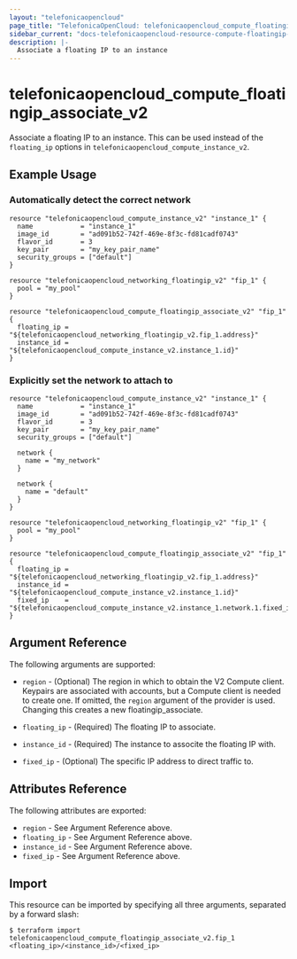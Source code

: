 ```yaml
---
layout: "telefonicaopencloud"
page_title: "TelefonicaOpenCloud: telefonicaopencloud_compute_floatingip_associate_v2"
sidebar_current: "docs-telefonicaopencloud-resource-compute-floatingip-associate-v2"
description: |-
  Associate a floating IP to an instance
---
```


# telefonicaopencloud\_compute\_floatingip_associate_v2

Associate a floating IP to an instance. This can be used instead of the
`floating_ip` options in `telefonicaopencloud_compute_instance_v2`.

## Example Usage

### Automatically detect the correct network

```hcl
resource "telefonicaopencloud_compute_instance_v2" "instance_1" {
  name            = "instance_1"
  image_id        = "ad091b52-742f-469e-8f3c-fd81cadf0743"
  flavor_id       = 3
  key_pair        = "my_key_pair_name"
  security_groups = ["default"]
}

resource "telefonicaopencloud_networking_floatingip_v2" "fip_1" {
  pool = "my_pool"
}

resource "telefonicaopencloud_compute_floatingip_associate_v2" "fip_1" {
  floating_ip = "${telefonicaopencloud_networking_floatingip_v2.fip_1.address}"
  instance_id = "${telefonicaopencloud_compute_instance_v2.instance_1.id}"
}
```

### Explicitly set the network to attach to

```hcl
resource "telefonicaopencloud_compute_instance_v2" "instance_1" {
  name            = "instance_1"
  image_id        = "ad091b52-742f-469e-8f3c-fd81cadf0743"
  flavor_id       = 3
  key_pair        = "my_key_pair_name"
  security_groups = ["default"]

  network {
    name = "my_network"
  }

  network {
    name = "default"
  }
}

resource "telefonicaopencloud_networking_floatingip_v2" "fip_1" {
  pool = "my_pool"
}

resource "telefonicaopencloud_compute_floatingip_associate_v2" "fip_1" {
  floating_ip = "${telefonicaopencloud_networking_floatingip_v2.fip_1.address}"
  instance_id = "${telefonicaopencloud_compute_instance_v2.instance_1.id}"
  fixed_ip    = "${telefonicaopencloud_compute_instance_v2.instance_1.network.1.fixed_ip_v4}"
}
```

## Argument Reference

The following arguments are supported:

* `region` - (Optional) The region in which to obtain the V2 Compute client.
    Keypairs are associated with accounts, but a Compute client is needed to
    create one. If omitted, the `region` argument of the provider is used.
    Changing this creates a new floatingip_associate.

* `floating_ip` - (Required) The floating IP to associate.

* `instance_id` - (Required) The instance to associte the floating IP with.

* `fixed_ip` - (Optional) The specific IP address to direct traffic to.

## Attributes Reference

The following attributes are exported:

* `region` - See Argument Reference above.
* `floating_ip` - See Argument Reference above.
* `instance_id` - See Argument Reference above.
* `fixed_ip` - See Argument Reference above.

## Import

This resource can be imported by specifying all three arguments, separated
by a forward slash:

```
$ terraform import telefonicaopencloud_compute_floatingip_associate_v2.fip_1 <floating_ip>/<instance_id>/<fixed_ip>
```
